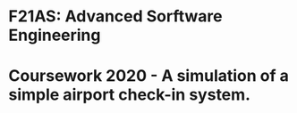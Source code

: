 # F21AS: Advanced Sorftware Engineering
# Coursework 2020 - A simulation of a simple airport check-in system.
